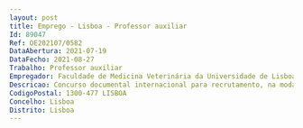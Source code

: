 ```yaml
--- 
layout: post
title: Emprego - Lisboa - Professor auxiliar
Id: 89047
Ref: OE202107/0582
DataAbertura: 2021-07-19
DataFecho: 2021-08-27
Trabalho: Professor auxiliar
Empregador: Faculdade de Medicina Veterinária da Universidade de Lisboa
Descricao: Concurso documental internacional para recrutamento, na modalidade de contrato de trabalho em funções públicas, de um Professor Auxiliar, na área disciplinar de Segurança Alimentar, da Faculdade de MedicinaVeterinária da Universidade de Lisboa.
CodigoPostal: 1300-477 LISBOA
Concelho: Lisboa
Distrito: Lisboa
--- 
```

